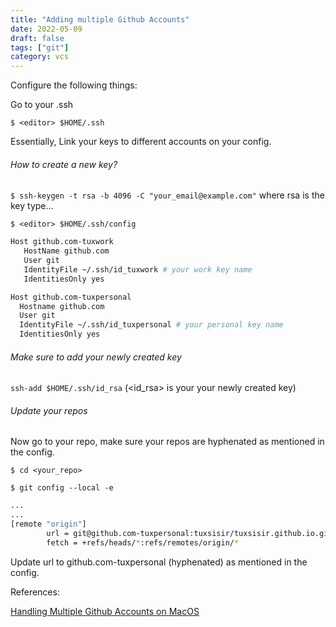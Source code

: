 ```yaml
---
title: "Adding multiple Github Accounts"
date: 2022-05-09
draft: false
tags: ["git"]
category: vcs
---
```


Configure the following things:

Go to your .ssh

`$ <editor> $HOME/.ssh`

Essentially, Link your keys to different accounts on your config.

###### How to create a new key?

`$ ssh-keygen -t rsa -b 4096 -C "your_email@example.com"`
where rsa is the key type...


`$ <editor> $HOME/.ssh/config`

```Bash
Host github.com-tuxwork
   HostName github.com
   User git
   IdentityFile ~/.ssh/id_tuxwork # your work key name
   IdentitiesOnly yes

Host github.com-tuxpersonal
  Hostname github.com
  User git
  IdentityFile ~/.ssh/id_tuxpersonal # your personal key name
  IdentitiesOnly yes
```

###### Make sure to add your newly created key
`ssh-add $HOME/.ssh/id_rsa` (<id_rsa> is your your newly created key)

###### Update your repos

Now go to your repo, make sure your repos are hyphenated as mentioned in the config.

`$ cd <your_repo>`

`$ git config --local -e`

```Bash
...
...
[remote "origin"]
        url = git@github.com-tuxpersonal:tuxsisir/tuxsisir.github.io.git
        fetch = +refs/heads/*:refs/remotes/origin/*
```

Update url to github.com-tuxpersonal (hyphenated) as mentioned in the config.

References:

[Handling Multiple Github Accounts on MacOS](https://gist.github.com/Jonalogy/54091c98946cfe4f8cdab2bea79430f9)
